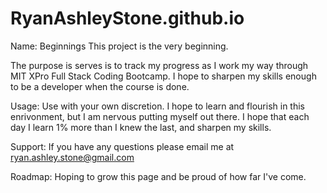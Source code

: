 # RyanAshleyStone.github.io
Name: Beginnings
This project is the very beginning. 

The purpose is serves is to track my progress as I work my way through MIT XPro Full Stack Coding Bootcamp. I hope to sharpen my skills enough to be a developer when the course is done. 

Usage: Use with your own discretion. I hope to learn and flourish in this enrivonment, but I am nervous putting myself out there. I hope that each day I learn 1% more than I knew the last, and sharpen my skills. 

Support: If you have any questions please email me at ryan.ashley.stone@gmail.com

Roadmap: 
Hoping to grow this page and be proud of how far I've come.
